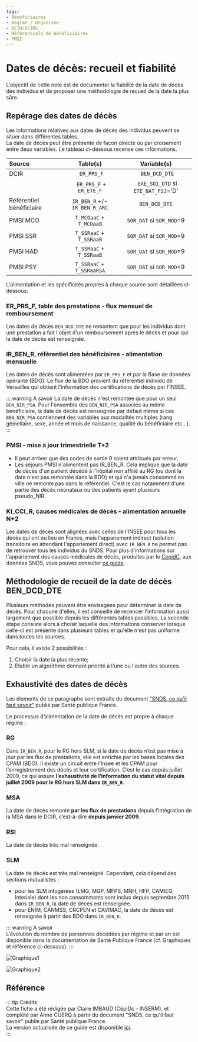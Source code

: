 ```yaml
---
tags:
- Bénéficiaires
- Régime / Organisme
- DCIR/DCIRS
- Référentiels de bénéficiaires
- PMSI  
---
```


# Dates de décès: recueil et fiabilité
<!-- SPDX-License-Identifier: MPL-2.0 -->

L'objectif de cette note est de documenter la fiabilité de la date de décès des individus et de proposer une méthodologie de recueil de la date la plus sûre.

## Repérage des dates de décès

Les informations relatives aux dates de décès des individus peuvent se situer dans différentes tables.  
La date de décès peut être présente de façon directe ou par croisement entre deux variables. Le tableau ci-dessous recense ces informations.  

|Source    |        Table(s)         |  Variable(s)    |
|:----------|:-------------------------:|:-----------------:|
|  DCIR    |      ` ER_PRS_F`          |` BEN_DCD_DTE`     |
|          | ` ER_PRS_F` + `ER_ETE_F`    |` EXE_SOI_DTD` si `ETE_NAT_FSJ`='D'  |
| Référentiel bénéficiaire | `IR_BEN_R` +/- `IR_BEN_R_ARC`  | `BEN_DCD_DTE`     |
| PMSI MCO | `T_MCOaaC` + ` T_MCOaaB`    | `SOR_DAT` si `SOR_MOD`=9|
| PMSI SSR | `T_SSRaaC` + ` T_SSRaaB`    | `SOR_DAT` si `SOR_MOD`=9|
| PMSI HAD | `T_SSRaaC` +  `T_SSRaaB`    | `SOR_DAT` si `SOR_MOD`=9|
| PMSI PSY | `T_SSRaaC` +  `T_SSRaaRSA`  | `SOR_DAT` si `SOR_MOD`=9|

L'alimentation et les spécificités propres à chaque source sont détaillées ci-dessous:

### ER_PRS_F, table des prestations - flux mensuel de remboursement

Les dates de décès `BEN_DCD_DTE` ne remontent que pour les individus dont une prestation a fait l'objet d'un remboursement après le décès et pour qui la date de décès est renseignée.

### IR_BEN_R, référentiel des bénéficiaires - alimentation mensuelle

Les dates de décès sont alimentées par `ER_PRS_F` et par la Base de données opérante (BDO). Le flux de la BDO provient du référentiel individu de Versailles qui obtient l’information des certifications de décès par l’INSEE.

::: warning A savoir
La date de décès n'est remontée que pour un seul `BEN_NIR_PSA`. Pour l'ensemble des `BEN_NIR_PSA` associés au même bénéficiaire, la date de décès est renseignée par défaut même si ces `BEN_NIR_PSA` contiennent des variables aux modalités multiples (rang gémellaire, sexe, année et mois de naissance, qualité du bénéficiaire etc…).
:::

### PMSI - mise à jour trimestrielle T+2

- Il peut arriver que des codes de sortie 9 soient attribués par erreur.
- Les séjours PMSI n'alimentent pas IR_BEN_R.
Cela implique que la date de décès d'un patient décédé à l'hôpital non affilié au RG (ou dont la date n'est pas remontée dans la BDO) et qui n'a jamais consommé en ville ne remonte pas dans le référentiel. C'est le cas notamment d'une partie des décès néonataux ou des patients ayant plusieurs pseudo_NIR.

### KI_CCI_R, causes médicales de décès - alimentation annuelle N+2

Les dates de décès sont alignées avec celles de l'INSEE pour tous les décès qui ont eu lieu en France, mais l'appariement indirect (solution transitoire en attendant l'appariement direct) avec `IR_BEN_R` ne permet pas de retrouver tous les individus du SNDS. 
Pour plus d'informations sur l'appariement des causes médicales de décès, produites par le [CepidC](https://www.cepidc.inserm.fr/), aux données SNDS, vous pouvez consulter [ce guide](https://documentation-snds.health-data-hub.fr/snds/formation_snds/documents_cnam/guide_cepidc/2-chap2causesdeces).


## Méthodologie de recueil de la date de décès BEN\_DCD\_DTE

Plusieurs méthodes peuvent être envisagées pour déterminer la date de décès. 
Pour chacune d'elles, il est conseillé de recencer l'information aussi largement que possible depuis les différentes tables possibles.
La seconde étape consiste alors à choisir laquelle des informations conserver lorsque celle-ci est présente dans plusieurs tables et qu'elle n'est pas uniforme dans toutes les sources.

Pour cela, il existe 2 possibilités :
1. Choisir la date la plus récente;
2. Etablir un algorithme donnant priorité à l'une ou l'autre des sources.

## Exhaustivité des dates de décès

Les élements de ce paragraphe sont extraits du document ["SNDS, ce qu'il faut savoir"](https://documentation-snds.health-data-hub.fr/ressources/Sante_publique_France.html) publié par Santé publique France. 

Le processus d’alimentation de la date de décès est propre à chaque régime :

### RG

Dans `IR_BEN_R`, pour le RG hors SLM, si la date de décès n’est pas mise à jour par les flux de prestations, elle est enrichie par les bases locales des CPAM (BDO). Il existe un circuit entre l’Insee et les CPAM pour l’enregistrement des décès et leur certification. C’est le cas depuis juillet 2009, ce qui assure **l’exhaustivité de l’information du statut vital depuis juillet 2009 pour le RG hors SLM dans `IR_BEN_R`**.

### MSA

La date de décès remonte **par les flux de prestations** depuis l’intégration de la MSA dans le DCIR, c’est-à-dire **depuis janvier 2009**.

### RSI

La date de décès très mal renseignée.

### SLM

La date de décès est très mal renseigné. Cependant, cela dépend des sections mutualistes : 
- pour les SLM infogérées (LMG, MGP, MFPS, MNH, HFP, CAMIEG, Interiale) dont les non consommants sont inclus depuis septembre 2015 dans `IR_BEN_R`, la date de décès est renseignée.
- pour ENIM, CANMSS, CRCPEN et CAVIMAC, la date de décès est renseignée à partir des BDO dans `IR_BEN_R`.

::: warning A savoir  
L’évolution du nombre de personnes décédées par régime et par an est disponible dans la documentation de Santé Publique France (cf. Graphiques et référence ci-dessous). 
:::

![Graphique1](/files/Sante_publique_France/Images_Guide-SNDS-SpF/graphique_1_spfguidesnds.png)  

![Graphique2](/files/Sante_publique_France/Images_Guide-SNDS-SpF/graphique_2_spfguidesnds.png)  

## Référence  

::: tip Crédits  
Cette fiche a été rédigée par Claire IMBAUD (CépiDc - INSERM), et complété par Anne CUERQ à partir du document "SNDS, ce qu'il faut savoir" publié par Santé publique France.  
La version actualisée de ce guide est disponible [ici](https://www.santepubliquefrance.fr/docs/guide-d-utilisation-du-systeme-national-des-donnees-de-sante).  
:::
